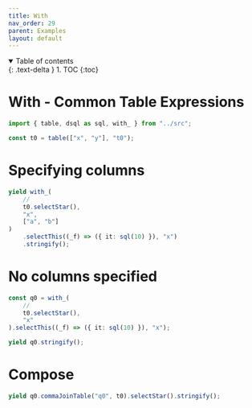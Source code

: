```yaml
---
title: With
nav_order: 29
parent: Examples
layout: default
---
```


<details open markdown="block">
  <summary>
    Table of contents
  </summary>
  {: .text-delta }
1. TOC
{:toc}
</details>

# With - Common Table Expressions

```ts eval --replacePrintedInput=../src,sql-select-ts
import { table, dsql as sql, with_ } from "../src";
```

```ts eval
const t0 = table(["x", "y"], "t0");
```

# Specifying columns

```ts eval --yield=sql
yield with_(
    //
    t0.selectStar(),
    "x",
    ["a", "b"]
)
    .selectThis((_f) => ({ it: sql(10) }), "x")
    .stringify();
```

# No columns specified

```ts eval --yield=sql
const q0 = with_(
    //
    t0.selectStar(),
    "x"
).selectThis((_f) => ({ it: sql(10) }), "x");

yield q0.stringify();
```

# Compose

```ts eval --yield=sql
yield q0.commaJoinTable("q0", t0).selectStar().stringify();
```
